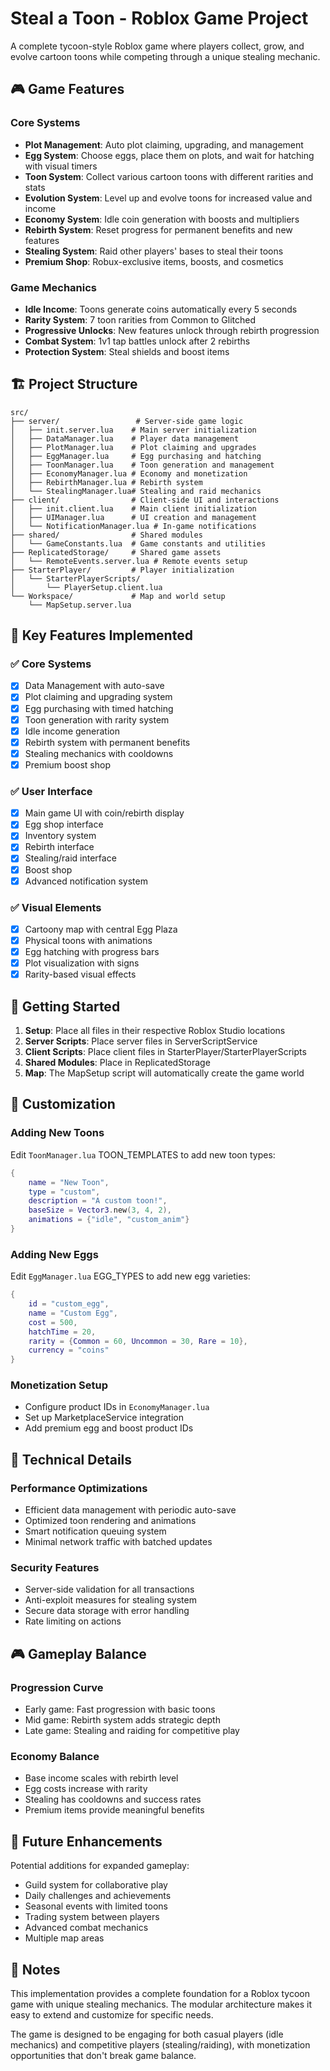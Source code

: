 # Steal a Toon - Roblox Game Project

A complete tycoon-style Roblox game where players collect, grow, and evolve cartoon toons while competing through a unique stealing mechanic.

## 🎮 Game Features

### Core Systems
- **Plot Management**: Auto plot claiming, upgrading, and management
- **Egg System**: Choose eggs, place them on plots, and wait for hatching with visual timers
- **Toon System**: Collect various cartoon toons with different rarities and stats
- **Evolution System**: Level up and evolve toons for increased value and income
- **Economy System**: Idle coin generation with boosts and multipliers
- **Rebirth System**: Reset progress for permanent benefits and new features
- **Stealing System**: Raid other players' bases to steal their toons
- **Premium Shop**: Robux-exclusive items, boosts, and cosmetics

### Game Mechanics
- **Idle Income**: Toons generate coins automatically every 5 seconds
- **Rarity System**: 7 toon rarities from Common to Glitched
- **Progressive Unlocks**: New features unlock through rebirth progression
- **Combat System**: 1v1 tap battles unlock after 2 rebirths
- **Protection System**: Steal shields and boost items

## 🏗️ Project Structure

```
src/
├── server/                 # Server-side game logic
│   ├── init.server.lua    # Main server initialization
│   ├── DataManager.lua    # Player data management
│   ├── PlotManager.lua    # Plot claiming and upgrades
│   ├── EggManager.lua     # Egg purchasing and hatching
│   ├── ToonManager.lua    # Toon generation and management
│   ├── EconomyManager.lua # Economy and monetization
│   ├── RebirthManager.lua # Rebirth system
│   └── StealingManager.lua# Stealing and raid mechanics
├── client/                # Client-side UI and interactions
│   ├── init.client.lua    # Main client initialization
│   ├── UIManager.lua      # UI creation and management
│   └── NotificationManager.lua # In-game notifications
├── shared/                # Shared modules
│   └── GameConstants.lua  # Game constants and utilities
├── ReplicatedStorage/     # Shared game assets
│   └── RemoteEvents.server.lua # Remote events setup
├── StarterPlayer/         # Player initialization
│   └── StarterPlayerScripts/
│       └── PlayerSetup.client.lua
└── Workspace/             # Map and world setup
    └── MapSetup.server.lua
```

## 🎯 Key Features Implemented

### ✅ Core Systems
- [x] Data Management with auto-save
- [x] Plot claiming and upgrading system
- [x] Egg purchasing with timed hatching
- [x] Toon generation with rarity system
- [x] Idle income generation
- [x] Rebirth system with permanent benefits
- [x] Stealing mechanics with cooldowns
- [x] Premium boost shop

### ✅ User Interface
- [x] Main game UI with coin/rebirth display
- [x] Egg shop interface
- [x] Inventory system
- [x] Rebirth interface
- [x] Stealing/raid interface
- [x] Boost shop
- [x] Advanced notification system

### ✅ Visual Elements
- [x] Cartoony map with central Egg Plaza
- [x] Physical toons with animations
- [x] Egg hatching with progress bars
- [x] Plot visualization with signs
- [x] Rarity-based visual effects

## 🚀 Getting Started

1. **Setup**: Place all files in their respective Roblox Studio locations
2. **Server Scripts**: Place server files in ServerScriptService
3. **Client Scripts**: Place client files in StarterPlayer/StarterPlayerScripts
4. **Shared Modules**: Place in ReplicatedStorage
5. **Map**: The MapSetup script will automatically create the game world

## 🎨 Customization

### Adding New Toons
Edit `ToonManager.lua` TOON_TEMPLATES to add new toon types:
```lua
{
    name = "New Toon",
    type = "custom",
    description = "A custom toon!",
    baseSize = Vector3.new(3, 4, 2),
    animations = {"idle", "custom_anim"}
}
```

### Adding New Eggs
Edit `EggManager.lua` EGG_TYPES to add new egg varieties:
```lua
{
    id = "custom_egg",
    name = "Custom Egg", 
    cost = 500,
    hatchTime = 20,
    rarity = {Common = 60, Uncommon = 30, Rare = 10},
    currency = "coins"
}
```

### Monetization Setup
- Configure product IDs in `EconomyManager.lua`
- Set up MarketplaceService integration
- Add premium egg and boost product IDs

## 🔧 Technical Details

### Performance Optimizations
- Efficient data management with periodic auto-save
- Optimized toon rendering and animations
- Smart notification queuing system
- Minimal network traffic with batched updates

### Security Features
- Server-side validation for all transactions
- Anti-exploit measures for stealing system
- Secure data storage with error handling
- Rate limiting on actions

## 🎮 Gameplay Balance

### Progression Curve
- Early game: Fast progression with basic toons
- Mid game: Rebirth system adds strategic depth
- Late game: Stealing and raiding for competitive play

### Economy Balance
- Base income scales with rebirth level
- Egg costs increase with rarity
- Stealing has cooldowns and success rates
- Premium items provide meaningful benefits

## 🔮 Future Enhancements

Potential additions for expanded gameplay:
- Guild system for collaborative play
- Daily challenges and achievements
- Seasonal events with limited toons
- Trading system between players
- Advanced combat mechanics
- Multiple map areas

## 📝 Notes

This implementation provides a complete foundation for a Roblox tycoon game with unique stealing mechanics. The modular architecture makes it easy to extend and customize for specific needs.

The game is designed to be engaging for both casual players (idle mechanics) and competitive players (stealing/raiding), with monetization opportunities that don't break game balance.